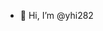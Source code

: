 - 👋 Hi, I’m @yhi282


<!---
yhi282/yhi282 is a ✨ special ✨ repository because its `README.md` (this file) appears on your GitHub profile.
You can click the Preview link to take a look at your changes.
--->
